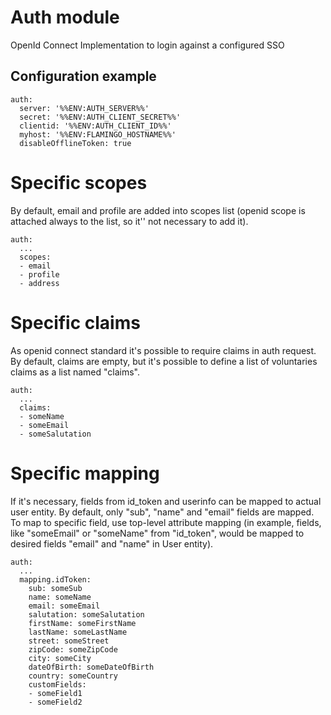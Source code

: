 # Auth module

OpenId Connect Implementation to login against a configured SSO

## Configuration example

```
auth:
  server: '%%ENV:AUTH_SERVER%%'
  secret: '%%ENV:AUTH_CLIENT_SECRET%%'
  clientid: '%%ENV:AUTH_CLIENT_ID%%'
  myhost: '%%ENV:FLAMINGO_HOSTNAME%%'
  disableOfflineToken: true
```

# Specific scopes

By default, email and profile are added into scopes list (openid scope is
attached always to the list, so it'' not necessary to add it).

```
auth:
  ...
  scopes:
  - email
  - profile
  - address
```

# Specific claims

As openid connect standard it's possible to require claims in auth request.
By default, claims are empty, but it's possible to define a list of voluntaries
claims as a list named "claims".

```
auth:
  ...
  claims:
  - someName
  - someEmail
  - someSalutation
```

# Specific mapping

If it's necessary, fields from id_token and userinfo can be mapped to 
actual user entity. By default, only "sub", "name" and "email" fields
are mapped. 
To map to specific field, use top-level attribute mapping (in example, fields, like 
"someEmail" or "someName" from "id_token", would be mapped to desired fields
"email" and "name" in User entity).

```
auth:
  ...
  mapping.idToken:
    sub: someSub
    name: someName
    email: someEmail
    salutation: someSalutation
    firstName: someFirstName
    lastName: someLastName
    street: someStreet
    zipCode: someZipCode
    city: someCity
    dateOfBirth: someDateOfBirth
    country: someCountry
    customFields:
    - someField1
    - someField2
```
